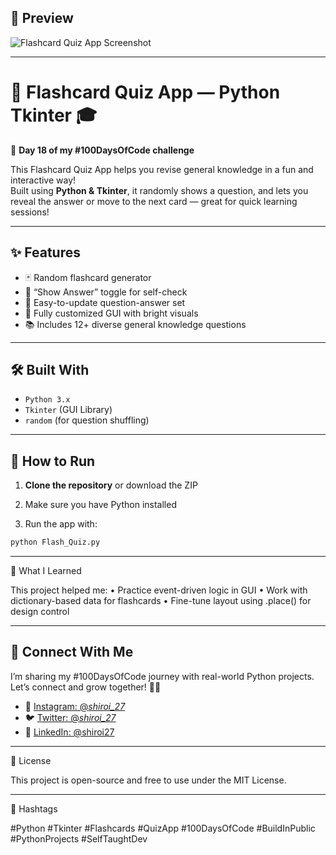 ## 📸 Preview
![Flashcard Quiz App Screenshot](https://github.com/your-username/Flashcard-Quiz-App/assets/preview.png)

---

# 🧠 Flashcard Quiz App — Python Tkinter 🎓  
🚀 **Day 18 of my #100DaysOfCode challenge**

This Flashcard Quiz App helps you revise general knowledge in a fun and interactive way!  
Built using **Python & Tkinter**, it randomly shows a question, and lets you reveal the answer or move to the next card — great for quick learning sessions!

---

## ✨ Features

- 🃏 Random flashcard generator
- 👀 “Show Answer” toggle for self-check
- 🧩 Easy-to-update question-answer set
- 🎨 Fully customized GUI with bright visuals
- 📚 Includes 12+ diverse general knowledge questions

---

## 🛠️ Built With

- `Python 3.x`
- `Tkinter` (GUI Library)
- `random` (for question shuffling)

---

## 🚀 How to Run

1. **Clone the repository** or download the ZIP
   
2. Make sure you have Python installed
   
3. Run the app with:
```bash
python Flash_Quiz.py
```

---

🧠 What I Learned

This project helped me:
	•	Practice event-driven logic in GUI
	•	Work with dictionary-based data for flashcards
	•	Fine-tune layout using .place() for design control

---


## 🤝 Connect With Me

I’m sharing my #100DaysOfCode journey with real-world Python projects.  
Let’s connect and grow together! 🌱✨
- 📸 [Instagram: @_shiroi_27_](https://instagram.com/_shiroi_27_)
- 🐦 [Twitter: @_shiroi_27_](https://twitter.com/_shiroi_27_)
- 💼 [LinkedIn: @shiroi27](https://linkedin.com/in/shiroi27)

  
---

📜 License

This project is open-source and free to use under the MIT License.

---

📌 Hashtags

#Python #Tkinter #Flashcards #QuizApp #100DaysOfCode #BuildInPublic #PythonProjects #SelfTaughtDev
